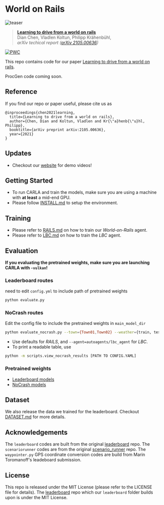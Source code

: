 # World on Rails

![teaser](assets/teaser.jpg)
> [**Learning to drive from a world on rails**](https://dotchen.github.io/world_on_rails/)    
> Dian Chen, Vladlen Koltun, Philipp Kr&auml;henb&uuml;hl,        
> _arXiv techical report ([arXiv 2105.00636](https://arxiv.org/abs/2105.00636))_

[![PWC](https://img.shields.io/endpoint.svg?url=https://paperswithcode.com/badge/learning-to-drive-from-a-world-on-rails/autonomous-driving-on-carla-leaderboard)](https://paperswithcode.com/sota/autonomous-driving-on-carla-leaderboard?p=learning-to-drive-from-a-world-on-rails)

This repo contains code for our paper [Learning to drive from a world on rails](https://arxiv.org/abs/2105.00636).

ProcGen code coming soon.

## Reference
If you find our repo or paper useful, please cite us as
```
@inproceedings{chen2021learning,
  title={Learning to drive from a world on rails},
  author={Chen, Dian and Koltun, Vladlen and Kr{\"a}henb{\"u}hl, Philipp},
  booktitle={arXiv preprint arXiv:2105.00636},
  year={2021}
}
```

## Updates
* Checkout our [website](https://dotchen.github.io/world_on_rails/) for demo videos!

## Getting Started
* To run CARLA and train the models, make sure you are using a machine with **at least** a mid-end GPU.
* Please follow [INSTALL.md](docs/INSTALL.md) to setup the environment.

## Training

* Please refer to [RAILS.md](docs/RAILS.md) on how to train our _World-on-Rails_ agent.
* Please refer to [LBC.md](docs/LBC.md) on how to train the _LBC_ agent.

## Evaluation

**If you evaluating the pretrained weights, make sure you are launching CARLA with `-vulkan`!**

### Leaderboard routes
need to edit `config.yml` to include path of pretrained weights
```bash
python evaluate.py
```

### NoCrash routes
Edit the config file to include the pretrained weights in `main_model_dir`
```bash
python evaluate_nocrash.py --town={Town01,Town02} --weather={train, test} --agent-config=[PATH TO CONFIG] --resume
```
* Use defaults for _RAILS_, and `--agent=autoagents/lbc_agent` for _LBC_.
* To print a readable table, use 
```bash
python -m scripts.view_nocrash_results [PATH TO CONFIG.YAML]
```

### Pretrained weights
* [Leaderboard models](https://utexas.box.com/s/8lcl7istkr23dtjqqiyu0v8is7ha5u2r)
* [NoCrash models](https://utexas.box.com/s/54m24gz5xwy1oagsqmgosch7pq561h2e)

## Dataset
We also release the data we trained for the leaderboard. 
Checkout [DATASET.md](docs/DATASET.md) for more details.

## Acknowledgements
The `leaderboard` codes are built from the original [leaderboard](https://github.com/carla-simulator/leaderboard.git) repo.
The `scenariorunner` codes are from the original [scenario_runner](https://github.com/carla-simulator/scenario_runner.git) repo.
The `waypointer.py` GPS coordinate conversion codes are build from Marin Toromanoff's leadeboard submission.

## License
This repo is released under the MIT License (please refer to the LICENSE file for details). The [leaderboard](https://github.com/carla-simulator/leaderboard.git) repo which our `leaderboard` folder builds upon is under the MIT License. 
